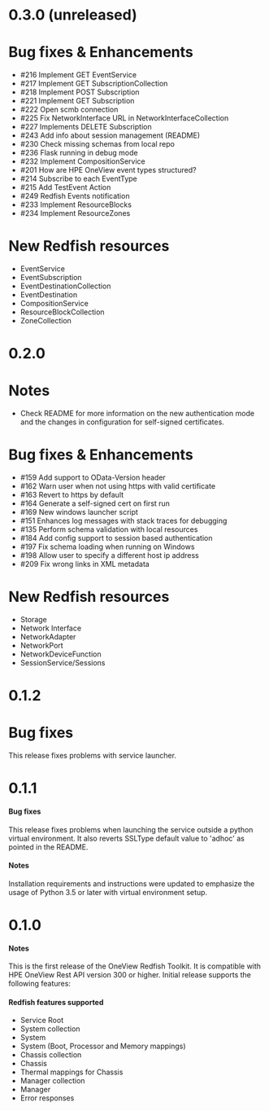 # 0.3.0 (unreleased)

# Bug fixes & Enhancements
 - #216 Implement GET EventService
 - #217 Implement GET SubscriptionCollection
 - #218 Implement POST Subscription
 - #221 Implement GET Subscription
 - #222 Open scmb connection
 - #225 Fix NetworkInterface URL in NetworkInterfaceCollection
 - #227 Implements DELETE Subscription
 - #243 Add info about session management (README)
 - #230 Check missing schemas from local repo
 - #236 Flask running in debug mode
 - #232 Implement CompositionService
 - #201 How are HPE OneView event types structured?
 - #214 Subscribe to each EventType
 - #215 Add TestEvent Action
 - #249 Redfish Events notification
 - #233 Implement ResourceBlocks
 - #234 Implement ResourceZones

# New Redfish resources
 - EventService
 - EventSubscription
 - EventDestinationCollection
 - EventDestination
 - CompositionService
 - ResourceBlockCollection
 - ZoneCollection


# 0.2.0
# Notes
 - Check README for more information on the new authentication mode and
 the changes in configuration for self-signed certificates.

# Bug fixes & Enhancements
 - #159 Add support to OData-Version header
 - #162 Warn user when not using https with valid certificate
 - #163 Revert to https by default
 - #164 Generate a self-signed cert on first run
 - #169 New windows launcher script
 - #151 Enhances log messages with stack traces for debugging
 - #135 Perform schema validation with local resources
 - #184 Add config support to session based authentication
 - #197 Fix schema loading when running on Windows
 - #198 Allow user to specify a different host ip address
 - #209 Fix wrong links in XML metadata

# New Redfish resources
 - Storage
 - Network Interface
 - NetworkAdapter
 - NetworkPort
 - NetworkDeviceFunction
 - SessionService/Sessions


# 0.1.2
# Bug fixes
This release fixes problems with service launcher.

# 0.1.1
#### Bug fixes
This release fixes problems when launching the service outside a python
virtual environment. It also reverts SSLType default value to 'adhoc'
as pointed in the README.

#### Notes
Installation requirements and instructions were updated to emphasize the
usage of Python 3.5 or later with virtual environment setup.


# 0.1.0
#### Notes
This is the first release of the OneView Redfish Toolkit. It is compatible
with HPE OneView Rest API version 300 or higher. Initial release supports
the following features:

#### Redfish features supported
 - Service Root
 - System collection
 - System
 - System (Boot, Processor and Memory mappings)
 - Chassis collection
 - Chassis
 - Thermal mappings for Chassis
 - Manager collection
 - Manager
 - Error responses
